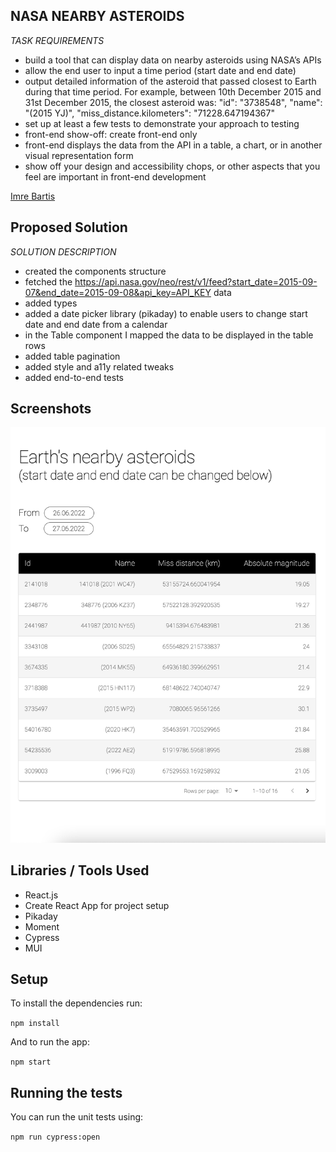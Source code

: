 ## NASA NEARBY ASTEROIDS

*TASK REQUIREMENTS*
- build a tool that can display data on nearby asteroids using NASA’s
APIs
- allow the end user to input a time period (start date and end date)
- output detailed information of the asteroid that passed closest to Earth during that time
period. For example, between 10th December 2015 and 31st December 2015, the closest
asteroid was: "id": "3738548", "name": "(2015 YJ)", "miss_distance.kilometers": "71228.647194367"
- set up at least a few tests to demonstrate your approach to testing
- front-end show-off: create front-end only
- front-end displays the data from the API in a
table, a chart, or in another visual representation form
- show off your design and accessibility
chops, or other aspects that you feel are important in front-end development

[Imre Bartis](mailto:imbartis@gmail.com)

## Proposed Solution

*SOLUTION DESCRIPTION*
- created the components structure
- fetched the https://api.nasa.gov/neo/rest/v1/feed?start_date=2015-09-07&end_date=2015-09-08&api_key=API_KEY data
- added types
- added a date picker library (pikaday) to enable users to change start date and end date from a calendar
- in the Table component I mapped the data to be displayed in the table rows
- added table pagination
- added style and a11y related tweaks
- added end-to-end tests

## Screenshots

![Nasa Asteroids App](src/assets/app_screen.png)

## Libraries / Tools Used

- React.js
- Create React App for project setup
- Pikaday
- Moment
- Cypress
- MUI

## Setup

To install the dependencies run:

`npm install`

And to run the app:

`npm start`

## Running the tests

You can run the unit tests using:

`npm run cypress:open`

